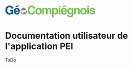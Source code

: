 ![GeoCompiegnois](img/Logo_web-GeoCompiegnois.png)

# Documentation utilisateur de l'application PEI

ToDo
